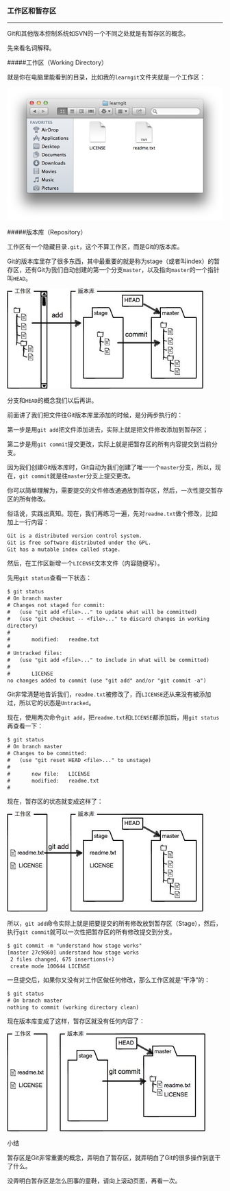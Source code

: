 ### 工作区和暂存区

---------------------------------
Git和其他版本控制系统如SVN的一个不同之处就是有暂存区的概念。

先来看名词解释。

#####工作区（Working Directory）

就是你在电脑里能看到的目录，比如我的```learngit```文件夹就是一个工作区：

![](image/working-dir.png)

#####版本库（Repository）

工作区有一个隐藏目录```.git```，这个不算工作区，而是Git的版本库。

Git的版本库里存了很多东西，其中最重要的就是称为stage（或者叫index）的暂存区，还有Git为我们自动创建的第一个分支```master```，以及指向```master```的一个指针叫```HEAD```。

![](image/git-repo.jpg)

分支和```HEAD```的概念我们以后再讲。

前面讲了我们把文件往Git版本库里添加的时候，是分两步执行的：

第一步是用```git add```把文件添加进去，实际上就是把文件修改添加到暂存区；

第二步是用```git commit```提交更改，实际上就是把暂存区的所有内容提交到当前分支。

因为我们创建Git版本库时，Git自动为我们创建了唯一一个```master```分支，所以，现在，```git commit```就是往```master```分支上提交更改。

你可以简单理解为，需要提交的文件修改通通放到暂存区，然后，一次性提交暂存区的所有修改。

俗话说，实践出真知。现在，我们再练习一遍，先对```readme.txt```做个修改，比如加上一行内容：
```
Git is a distributed version control system.
Git is free software distributed under the GPL.
Git has a mutable index called stage.
```
然后，在工作区新增一个```LICENSE```文本文件（内容随便写）。

先用```git status```查看一下状态：
```
$ git status
# On branch master
# Changes not staged for commit:
#   (use "git add <file>..." to update what will be committed)
#   (use "git checkout -- <file>..." to discard changes in working directory)
#
#       modified:   readme.txt
#
# Untracked files:
#   (use "git add <file>..." to include in what will be committed)
#
#       LICENSE
no changes added to commit (use "git add" and/or "git commit -a")
```
Git非常清楚地告诉我们，```readme.txt```被修改了，而```LICENSE```还从来没有被添加过，所以它的状态是```Untracked```。

现在，使用两次命令```git add```，把```readme.txt```和```LICENSE```都添加后，用```git status```再查看一下：
```
$ git status
# On branch master
# Changes to be committed:
#   (use "git reset HEAD <file>..." to unstage)
#
#       new file:   LICENSE
#       modified:   readme.txt
#
```
现在，暂存区的状态就变成这样了：

![](image/git-stage.jpg)

所以，```git add```命令实际上就是把要提交的所有修改放到暂存区（Stage），然后，执行```git commit```就可以一次性把暂存区的所有修改提交到分支。
```
$ git commit -m "understand how stage works"
[master 27c9860] understand how stage works
 2 files changed, 675 insertions(+)
 create mode 100644 LICENSE
 ```
一旦提交后，如果你又没有对工作区做任何修改，那么工作区就是“干净”的：
```
$ git status
# On branch master
nothing to commit (working directory clean)
```
现在版本库变成了这样，暂存区就没有任何内容了：

![](image/git-stage-after-commit.jpg)

小结

暂存区是Git非常重要的概念，弄明白了暂存区，就弄明白了Git的很多操作到底干了什么。

没弄明白暂存区是怎么回事的童鞋，请向上滚动页面，再看一次。